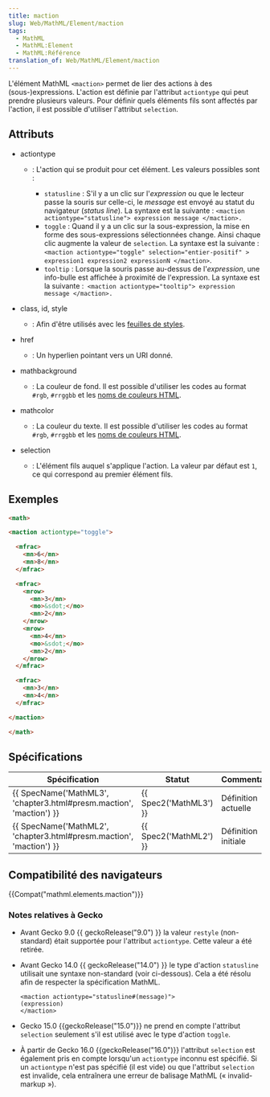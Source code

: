 ```yaml
---
title: maction
slug: Web/MathML/Element/maction
tags:
  - MathML
  - MathML:Element
  - MathML:Référence
translation_of: Web/MathML/Element/maction
---
```

L'élément MathML `<maction>` permet de lier des actions à des (sous-)expressions.
L'action est définie par l'attribut `actiontype` qui peut prendre plusieurs valeurs. Pour définir quels éléments fils sont affectés par l'action, il est possible d'utiliser l'attribut `selection`.

## Attributs

- actiontype

  - : L'action qui se produit pour cet élément. Les valeurs possibles sont :

    - `statusline` : S'il y a un clic sur l'_expression_ ou que le lecteur passe la souris sur celle-ci, le _message_ est envoyé au statut du navigateur (_status line_). La syntaxe est la suivante : `<maction actiontype="statusline"> expression message </maction>.`
    - `toggle` : Quand il y a un clic sur la sous-expression, la mise en forme des sous-expressions sélectionnées change. Ainsi chaque clic augmente la valeur de `selection`.
      La syntaxe est la suivante : `<maction actiontype="toggle" selection="entier-positif" > expression1 expression2 expressionN </maction>`.
    - `tooltip` : Lorsque la souris passe au-dessus de l'_expression_, une info-bulle est affichée à proximité de l'expression.
      La syntaxe est la suivante :` <maction actiontype="tooltip"> expression message </maction>.`

- class, id, style
  - : Afin d'être utilisés avec les [feuilles de styles](/fr/docs/CSS).
- href
  - : Un hyperlien pointant vers un URI donné.
- mathbackground
  - : La couleur de fond. Il est possible d'utiliser les codes au format `#rgb`, `#rrggbb` et les [noms de couleurs HTML](/fr/docs/CSS/valeur_de_couleur#Mots-cl.C3.A9s).
- mathcolor
  - : La couleur du texte. Il est possible d'utiliser les codes au format `#rgb`, `#rrggbb` et les [noms de couleurs HTML](/fr/docs/CSS/valeur_de_couleur#Mots-cl.C3.A9s).
- selection
  - : L'élément fils auquel s'applique l'action. La valeur par défaut est `1`, ce qui correspond au premier élément fils.

## Exemples

```html
<math>

<maction actiontype="toggle">

  <mfrac>
    <mn>6</mn>
    <mn>8</mn>
  </mfrac>

  <mfrac>
    <mrow>
      <mn>3</mn>
      <mo>&sdot;</mo>
      <mn>2</mn>
    </mrow>
    <mrow>
      <mn>4</mn>
      <mo>&sdot;</mo>
      <mn>2</mn>
    </mrow>
  </mfrac>

  <mfrac>
    <mn>3</mn>
    <mn>4</mn>
  </mfrac>

</maction>

</math>
```

## Spécifications

| Spécification                                                                            | Statut                       | Commentaire         |
| ---------------------------------------------------------------------------------------- | ---------------------------- | ------------------- |
| {{ SpecName('MathML3', 'chapter3.html#presm.maction', 'maction') }} | {{ Spec2('MathML3') }} | Définition actuelle |
| {{ SpecName('MathML2', 'chapter3.html#presm.maction', 'maction') }} | {{ Spec2('MathML2') }} | Définition initiale |

## Compatibilité des navigateurs

{{Compat("mathml.elements.maction")}}

### Notes relatives à Gecko

- Avant Gecko 9.0 {{ geckoRelease("9.0") }} la valeur `restyle` (non-standard) était supportée pour l'attribut `actiontype`. Cette valeur a été retirée.
- Avant Gecko 14.0 {{ geckoRelease("14.0") }} le type d'action `statusline` utilisait une syntaxe non-standard (voir ci-dessous). Cela a été résolu afin de respecter la spécification MathML.

      <maction actiontype="statusline#(message)">
      (expression)
      </maction>

- Gecko 15.0 {{geckoRelease("15.0")}} ne prend en compte l'attribut `selection` seulement s'il est utilisé avec le type d'action `toggle`.
- À partir de Gecko 16.0 {{geckoRelease("16.0")}} l'attribut `selection` est également pris en compte lorsqu'un `actiontype` inconnu est spécifié. Si un `actiontype` n'est pas spécifié (il est vide) ou que l'attribut `selection` est invalide, cela entraînera une erreur de balisage MathML (« invalid-markup »).
